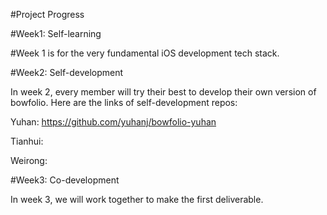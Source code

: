 
#Project Progress

#Week1: Self-learning

#Week 1 is for the very fundamental iOS development tech stack.


#Week2: Self-development

In week 2, every member will try their best to develop their own version of bowfolio.
Here are the links of self-development repos:

Yuhan: https://github.com/yuhanj/bowfolio-yuhan

Tianhui: 

Weirong: 

#Week3: Co-development

In week 3, we will work together to make the first deliverable.
